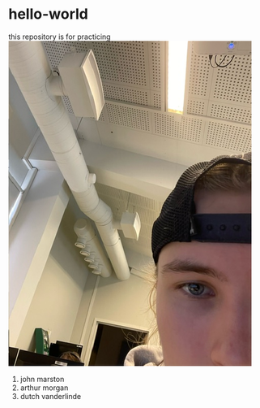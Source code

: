 # hello-world
this repository is for practicing
![def](./thumbnail_image0-1.jpg)
1. john marston
2. arthur morgan
3. dutch vanderlinde
